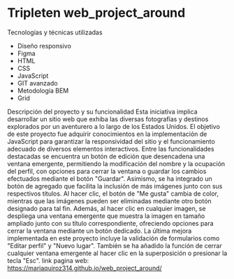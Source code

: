 # Tripleten web_project_around
Tecnologías y técnicas utilizadas
- Diseño responsivo
- Figma
- HTML
- CSS
- JavaScript
- GIT avanzado
- Metodología BEM
- Grid

Descripción del proyecto y su funcionalidad
Esta iniciativa implica desarrollar un sitio web que exhiba las diversas fotografías y destinos explorados por un aventurero a lo largo de los Estados Unidos. El objetivo de este proyecto fue adquirir conocimientos en la implementación de JavaScript para garantizar la responsividad del sitio y el funcionamiento adecuado de diversos elementos interactivos. Entre las funcionalidades destacadas se encuentra un botón de edición que desencadena una ventana emergente, permitiendo la modificación del nombre y la ocupación del perfil, con opciones para cerrar la ventana o guardar los cambios efectuados mediante el botón "Guardar". Asimismo, se ha integrado un botón de agregado que facilita la inclusión de más imágenes junto con sus respectivos títulos. Al hacer clic, el botón de "Me gusta" cambia de color, mientras que las imágenes pueden ser eliminadas mediante otro botón designado para tal fin. Además, al hacer clic en cualquier imagen, se despliega una ventana emergente que muestra la imagen en tamaño ampliado junto con su título correspondiente, ofreciendo opciones para cerrar la ventana mediante un botón dedicado. La última mejora implementada en este proyecto incluye la validación de formularios como "Editar perfil" y "Nuevo lugar". También se ha añadido la función de cerrar cualquier ventana emergente al hacer clic en la superposición o presionar la tecla "Esc".
 link pagina web: https://mariaquiroz314.github.io/web_project_around/ 
